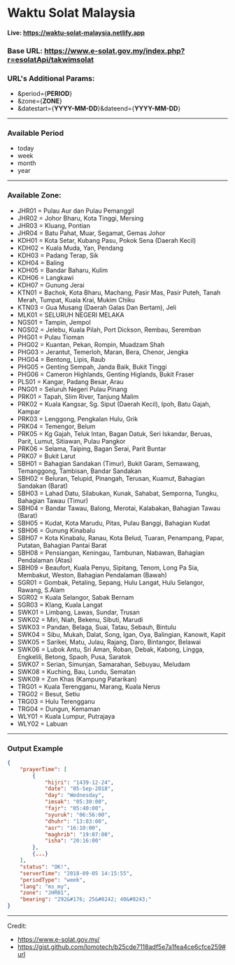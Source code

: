 # Waktu Solat Malaysia
#### Live: https://waktu-solat-malaysia.netlify.app

### **Base URL:** https://www.e-solat.gov.my/index.php?r=esolatApi/takwimsolat

### **URL's Additional Params:**

- &period={**PERIOD**}
- &zone={**ZONE**}
- &datestart={**YYYY-MM-DD**}&dateend={**YYYY-MM-DD**}

---

### **Available Period**

- today
- week
- month
- year

---

### **Available Zone:**

- JHR01 = Pulau Aur dan Pulau Pemanggil
- JHR02 = Johor Bharu, Kota Tinggi, Mersing
- JHR03 = Kluang, Pontian
- JHR04 = Batu Pahat, Muar, Segamat, Gemas Johor
- KDH01 = Kota Setar, Kubang Pasu, Pokok Sena (Daerah Kecil)
- KDH02 = Kuala Muda, Yan, Pendang
- KDH03 = Padang Terap, Sik
- KDH04 = Baling
- KDH05 = Bandar Baharu, Kulim
- KDH06 = Langkawi
- KDH07 = Gunung Jerai
- KTN01 = Bachok, Kota Bharu, Machang, Pasir Mas, Pasir Puteh, Tanah Merah, Tumpat, Kuala Krai, Mukim Chiku
- KTN03 = Gua Musang (Daerah Galas Dan Bertam), Jeli
- MLK01 = SELURUH NEGERI MELAKA
- NGS01 = Tampin, Jempol
- NGS02 = Jelebu, Kuala Pilah, Port Dickson, Rembau, Seremban
- PHG01 = Pulau Tioman
- PHG02 = Kuantan, Pekan, Rompin, Muadzam Shah
- PHG03 = Jerantut, Temerloh, Maran, Bera, Chenor, Jengka
- PHG04 = Bentong, Lipis, Raub
- PHG05 = Genting Sempah, Janda Baik, Bukit Tinggi
- PHG06 = Cameron Highlands, Genting Higlands, Bukit Fraser
- PLS01 = Kangar, Padang Besar, Arau
- PNG01 = Seluruh Negeri Pulau Pinang
- PRK01 = Tapah, Slim River, Tanjung Malim
- PRK02 = Kuala Kangsar, Sg. Siput (Daerah Kecil), Ipoh, Batu Gajah, Kampar
- PRK03 = Lenggong, Pengkalan Hulu, Grik
- PRK04 = Temengor, Belum
- PRK05 = Kg Gajah, Teluk Intan, Bagan Datuk, Seri Iskandar, Beruas, Parit, Lumut, Sitiawan, Pulau Pangkor
- PRK06 = Selama, Taiping, Bagan Serai, Parit Buntar
- PRK07 = Bukit Larut
- SBH01 = Bahagian Sandakan (Timur), Bukit Garam, Semawang, Temanggong, Tambisan, Bandar Sandakan
- SBH02 = Beluran, Telupid, Pinangah, Terusan, Kuamut, Bahagian Sandakan (Barat)
- SBH03 = Lahad Datu, Silabukan, Kunak, Sahabat, Semporna, Tungku, Bahagian Tawau (Timur)
- SBH04 = Bandar Tawau, Balong, Merotai, Kalabakan, Bahagian Tawau (Barat)
- SBH05 = Kudat, Kota Marudu, Pitas, Pulau Banggi, Bahagian Kudat
- SBH06 = Gunung Kinabalu
- SBH07 = Kota Kinabalu, Ranau, Kota Belud, Tuaran, Penampang, Papar, Putatan, Bahagian Pantai Barat
- SBH08 = Pensiangan, Keningau, Tambunan, Nabawan, Bahagian Pendalaman (Atas)
- SBH09 = Beaufort, Kuala Penyu, Sipitang, Tenom, Long Pa Sia, Membakut, Weston, Bahagian Pendalaman (Bawah)
- SGR01 = Gombak, Petaling, Sepang, Hulu Langat, Hulu Selangor, Rawang, S.Alam
- SGR02 = Kuala Selangor, Sabak Bernam
- SGR03 = Klang, Kuala Langat
- SWK01 = Limbang, Lawas, Sundar, Trusan
- SWK02 = Miri, Niah, Bekenu, Sibuti, Marudi
- SWK03 = Pandan, Belaga, Suai, Tatau, Sebauh, Bintulu
- SWK04 = Sibu, Mukah, Dalat, Song, Igan, Oya, Balingian, Kanowit, Kapit
- SWK05 = Sarikei, Matu, Julau, Rajang, Daro, Bintangor, Belawai
- SWK06 = Lubok Antu, Sri Aman, Roban, Debak, Kabong, Lingga, Engkelili, Betong, Spaoh, Pusa, Saratok
- SWK07 = Serian, Simunjan, Samarahan, Sebuyau, Meludam
- SWK08 = Kuching, Bau, Lundu, Sematan
- SWK09 = Zon Khas (Kampung Patarikan)
- TRG01 = Kuala Terengganu, Marang, Kuala Nerus
- TRG02 = Besut, Setiu
- TRG03 = Hulu Terengganu
- TRG04 = Dungun, Kemaman
- WLY01 = Kuala Lumpur, Putrajaya
- WLY02 = Labuan

---

### **Output Example**

```json
{
    "prayerTime": [
        {
            "hijri": "1439-12-24",
            "date": "05-Sep-2018",
            "day": "Wednesday",
            "imsak": "05:30:00",
            "fajr": "05:40:00",
            "syuruk": "06:56:00",
            "dhuhr": "13:03:00",
            "asr": "16:10:00",
            "maghrib": "19:07:00",
            "isha": "20:16:00"
        },
        {...}
    ],
    "status": "OK!",
    "serverTime": "2018-09-05 14:15:55",
    "periodType": "week",
    "lang": "ms_my",
    "zone": "JHR01",
    "bearing": "292&#176; 25&#8242; 40&#8243;"
}
```

---

Credit:

- https://www.e-solat.gov.my/
- https://gist.github.com/lomotech/b25cde7118adf5e7a1fea4ce6cfce259#url
